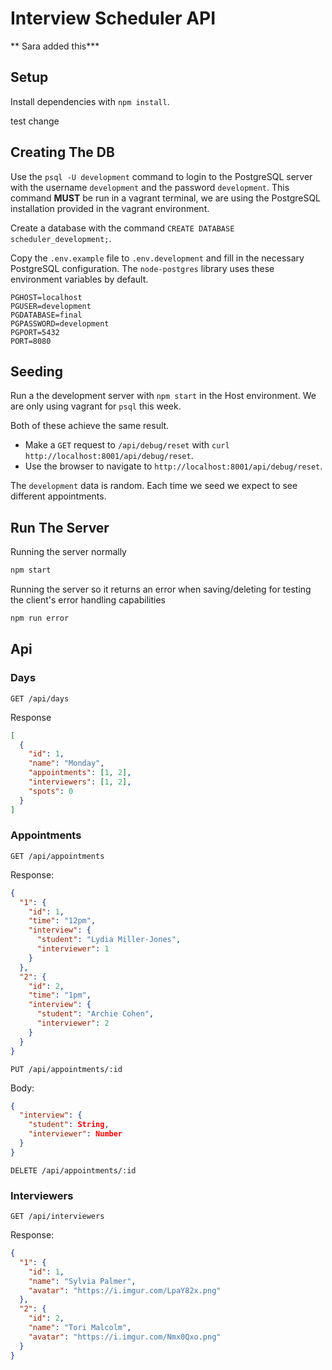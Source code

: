 # Interview Scheduler API

** Sara added this***

## Setup

Install dependencies with `npm install`.

test change

## Creating The DB

Use the `psql -U development` command to login to the PostgreSQL server with the username `development` and the password `development`. This command **MUST** be run in a vagrant terminal, we are using the PostgreSQL installation provided in the vagrant environment.

Create a database with the command `CREATE DATABASE scheduler_development;`.

Copy the `.env.example` file to `.env.development` and fill in the necessary PostgreSQL configuration. The `node-postgres` library uses these environment variables by default.

```
PGHOST=localhost
PGUSER=development
PGDATABASE=final
PGPASSWORD=development
PGPORT=5432
PORT=8080
```

## Seeding

Run a the development server with `npm start` in the Host environment. We are only using vagrant for `psql` this week.

Both of these achieve the same result.

- Make a `GET` request to `/api/debug/reset` with `curl http://localhost:8001/api/debug/reset`.
- Use the browser to navigate to `http://localhost:8001/api/debug/reset`.

The `development` data is random. Each time we seed we expect to see different appointments.

## Run The Server

Running the server normally
```sh
npm start
```

Running the server so it returns an error when saving/deleting for testing the client's error handling capabilities
```sh
npm run error
```

## Api

### Days

`GET /api/days`

Response

```json
[
  {
    "id": 1,
    "name": "Monday",
    "appointments": [1, 2],
    "interviewers": [1, 2],
    "spots": 0
  }
]
```

### Appointments

`GET /api/appointments`

Response:

```json
{
  "1": {
    "id": 1,
    "time": "12pm",
    "interview": {
      "student": "Lydia Miller-Jones",
      "interviewer": 1
    }
  },
  "2": {
    "id": 2,
    "time": "1pm",
    "interview": {
      "student": "Archie Cohen",
      "interviewer": 2
    }
  }
}
```

`PUT /api/appointments/:id`

Body:

```json
{
  "interview": {
    "student": String,
    "interviewer": Number
  }
}
```

`DELETE /api/appointments/:id`

### Interviewers

`GET /api/interviewers`

Response:

```json
{
  "1": {
    "id": 1,
    "name": "Sylvia Palmer",
    "avatar": "https://i.imgur.com/LpaY82x.png"
  },
  "2": {
    "id": 2,
    "name": "Tori Malcolm",
    "avatar": "https://i.imgur.com/Nmx0Qxo.png"
  }
}
```
